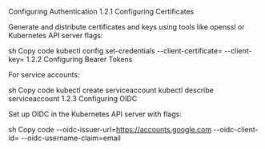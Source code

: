 Configuring Authentication
1.2.1 Configuring Certificates

Generate and distribute certificates and keys using tools like openssl or Kubernetes API server flags:

sh
Copy code
kubectl config set-credentials <user> --client-certificate=<cert-file> --client-key=<key-file>
1.2.2 Configuring Bearer Tokens

For service accounts:

sh
Copy code
kubectl create serviceaccount <name>
kubectl describe serviceaccount <name>
1.2.3 Configuring OIDC

Set up OIDC in the Kubernetes API server with flags:

sh
Copy code
--oidc-issuer-url=https://accounts.google.com
--oidc-client-id=<client-id>
--oidc-username-claim=email